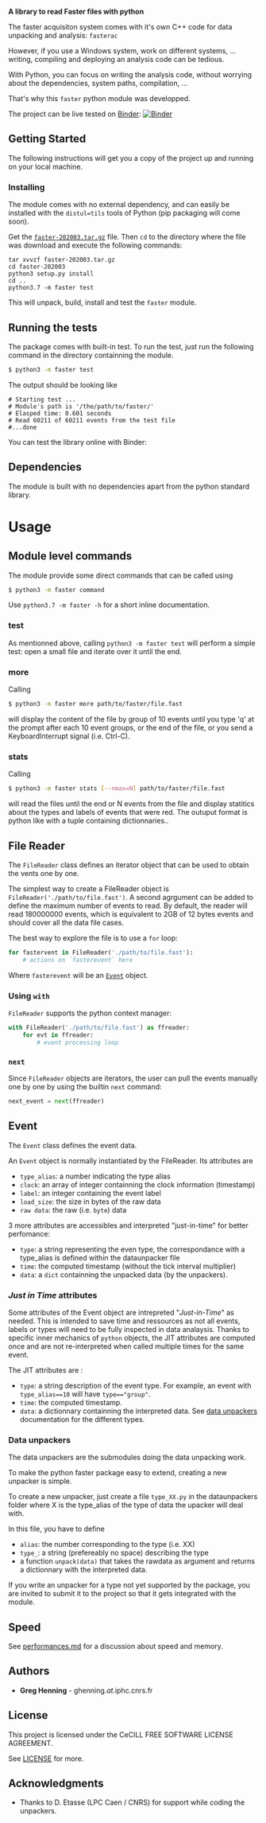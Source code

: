**A library to read Faster files with python**


The faster acquisiton system comes with it's own C++ code for data unpacking and analysis: `fasterac`

However, if you use a Windows system, work on different systems, ... writing, compiling and deploying an analysis code can be tedious.

With Python, you can focus on writing the analysis code, without worrying about the dependencies, system paths, compilation, ...

That's why this `faster` python module was developped.

The project can be live tested on [Binder](https://mybinder.org/): [![Binder](https://mybinder.org/badge_logo.svg)](https://mybinder.org/v2/git/https%3A%2F%2Fgitlab.in2p3.fr%2Fgregoire.henning%2Ffaster-example-notebook/bb2c4cd04cf46352e7de83f88c11d91832f4cd60?filepath=example_notebook.ipynb)


## Getting Started

The following instructions will get you a copy of the project up and running on your local machine.

### Installing

The module comes with no external dependency, and can easily be installed with the `distul=tils` tools of Python (pip  packaging will come soon).

Get the [`faster-202003.tar.gz`](dist/faster-202003.tar.gz) file. Then `cd` to the directory where the file was download and execute the following commands: 

```shell
tar xvvzf faster-202003.tar.gz 
cd faster-202003
python3 setup.py install
cd ..
python3.7 -m faster test
```

This will unpack, build, install and test the `faster` module.

## Running the tests

The package comes with built-in test. To run the test, just run the following command in the directory containning the module.
```bash
$ python3 -m faster test
```

The output should be looking like

```
# Starting test ...
# Module's path is '/the/path/to/faster/'
# Elasped time: 0.601 seconds
# Read 60211 of 60211 events from the test file
#...done
```

You can test the library online with Binder: 


## Dependencies

The module is built with no dependencies apart from the python standard library.

# Usage

## Module level commands

The module provide some direct commands that can be called using 

```bash
$ python3 -m faster command
```

Use `python3.7 -m faster -h` for a short inline documentation.

### test

As mentionned above, calling `python3 -m faster test` will perform a simple test: open a small file and iterate over it until the end. 

### more

Calling 

```bash
$ python3 -m faster more path/to/faster/file.fast
```

will display the content of the file by group of 10 events until you type 'q' at the prompt after each 10 event groups, or the end of the file, or you send a KeyboardInterrupt signal (i.e. Ctrl-C).

### stats

Calling 

```bash
$ python3 -m faster stats [--nmax=N] path/to/faster/file.fast
```

will read the files until the end or N events from the file and display statitics about the types and labels of events that were red. 
The outuput format is python like with a tuple containing dictionnaries..

## File Reader

The `FileReader` class defines an iterator object that can be used to obtain the vents one by one.

The simplest way to create a FileReader object is `FileReader('./path/to/file.fast')`.
A second agrgument can be added to define the maximum number of events to read. By default, the reader will read 180000000 events, which is equivalent to 2GB of 12 bytes events and should cover all the data file cases.

The best way to explore the file is to use a `for` loop:

```python
for fastervent in FileReader('./path/to/file.fast'):
	# actions on `fasterevent` here
```

Where `fasterevent` will be an [`Event`](#event) object.

### Using `with`

`FileReader` supports the python context manager:

```python
with FileReader('./path/to/file.fast') as ffreader:
	for evt in ffreader:
		# event processing loop
```

### `next`

Since `FileReader` objects are iterators, the user can pull the events manually one by one by using the builtin `next` command:

```python
next_event = next(ffreader)
```

## Event

The `Event` class defines the event data.

An `Event` object is normally instantiated by the FileReader. Its attributes are 

 - `type_alias`: a number indicating the type alias
 - `clock`: an array of integer containning the clock information (timestamp)
 - `label`: an integer containing the event label
 - `load_size`: the size in bytes of the raw data
 - `raw data`: the raw (i.e. `byte`) data

3 more attributes are accessibles and interpreted "just-in-time" for better perfomance:
 - `type`: a string representing the even type, the correspondance with a type_alias is defined within the dataunpacker file
 - `time`: the computed timestamp (without the tick interval multiplier)
 - `data`: a `dict` containning the unpacked data (by the unpackers). 
    

### *Just in Time* attributes

Some attributes of the Event object are intrepreted "*Just-in-Time*" as needed. This is intended to save time and ressources as not all events, labels or types will need to be fully inspected in data analaysis. Thanks to specific inner mechanics of `python` objects, the JIT attributes are computed once and are not re-interpreted when called multiple times for the same event.

The JIT attributes are :
 - `type`: a string description of the event type. For example, an event with `type_alias==10` will have `type=="group"`. 
 - `time`: the computed timestamp. 
 - `data`: a dictionnary containning the interpreted data. See [data unpackers](#data-unpackers) documentation for the different types.

### Data unpackers

The data unpackers are the submodules doing the data unpacking work. 

To make the python faster package easy to extend, creating a new unpacker is simple. 

To create a new unpacker, just create a file `type_XX.py` in the dataunpackers folder where X is the type_alias of the type of data the upacker will deal with.

In this file, you have to define
 - `alias`: the number corresponding to the type (i.e. XX)
 - `type_`: a string (prefereably no space) describing the type
 - a function `unpack(data)` that takes the rawdata as argument and returns a dictionnary with the interpreted data.
 
If you write an unpacker for a type not yet supported by the package, you are invited to submit it to the project so that it gets integrated with the module.

## Speed

See [performances.md](performances.md) for a discussion about speed and memory.

## Authors

* **Greg Henning** - ghenning&#8203;*.at.*&#8203;iphc&#x2024;cnrs&#x2024;fr


## License

This project is licensed under the CeCILL FREE SOFTWARE LICENSE AGREEMENT. 

See [LICENSE](LICENSE) for more.

## Acknowledgments

* Thanks to D. Etasse (LPC Caen / CNRS) for support while coding the unpackers.



